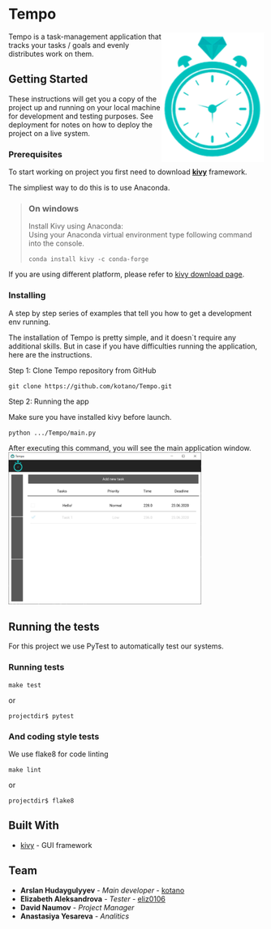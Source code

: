 # Tempo

<img alt="Tempo icon" align="right" height="256" src="./docs/sources/logo.png"/>

Tempo is a task-management application that tracks your tasks / goals and evenly distributes work on them. 

## Getting Started

These instructions will get you a copy of the project up and running on your local machine for development and testing purposes. 
See deployment for notes on how to deploy the project on a live system.


### Prerequisites

To start working on project you first need to download [__kivy__](https://github.com/kivy/kivy) framework.

The simpliest way to do this is to use Anaconda.
> ### On windows
>Install Kivy using Anaconda:  
>Using your Anaconda virtual environment type following command into the console.  
>```
>conda install kivy -c conda-forge
>```
>
If you are using different platform, please refer to [kivy download page](https://kivy.org/#download).


### Installing

A step by step series of examples that tell you how to get a development env running.

The installation of Tempo is pretty simple, and it doesn`t require any additional skills. But in case if you have difficulties running the application, here are the instructions.

Step 1: Clone Tempo repository from GitHub

```
git clone https://github.com/kotano/Tempo.git
```

Step 2: Running the app

Make sure you have installed kivy before launch.

```
python .../Tempo/main.py
```
After executing this command, you will see the main application window.
<img alt="Main application window" align="" height="300" src="./docs/sources/main_window.png"/>

## Running the tests

For this project we use PyTest to automatically test our systems.

### Running tests

```
make test
``` 
or  
```
projectdir$ pytest
``` 

### And coding style tests

We use flake8 for code linting

```
make lint
```
or
```
projectdir$ flake8
```

## Built With

* [kivy](https://kivy.org) - GUI framework


## Team

* **Arslan Hudaygulyyev** - *Main developer* - [kotano](https://github.com/kotano)
* **Elizabeth Aleksandrova** - *Tester* - [eliz0106](https://github.com/eliz0106)
* **David Naumov** - *Project Manager*
* **Anastasiya Yesareva** - *Analitics*